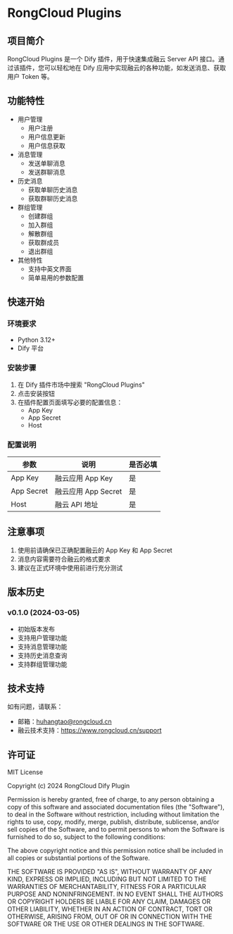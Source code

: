 # RongCloud Plugins

## 项目简介

RongCloud Plugins 是一个 Dify 插件，用于快速集成融云 Server API 接口。通过该插件，您可以轻松地在 Dify 应用中实现融云的各种功能，如发送消息、获取用户 Token 等。

## 功能特性

- 用户管理
  - 用户注册
  - 用户信息更新
  - 用户信息获取
- 消息管理
  - 发送单聊消息
  - 发送群聊消息
- 历史消息
  - 获取单聊历史消息
  - 获取群聊历史消息
- 群组管理
  - 创建群组
  - 加入群组
  - 解散群组
  - 获取群成员
  - 退出群组
- 其他特性
  - 支持中英文界面
  - 简单易用的参数配置

## 快速开始

### 环境要求

- Python 3.12+
- Dify 平台

### 安装步骤

1. 在 Dify 插件市场中搜索 "RongCloud Plugins"
2. 点击安装按钮
3. 在插件配置页面填写必要的配置信息：
   - App Key
   - App Secret
   - Host

### 配置说明

| 参数 | 说明 | 是否必填 |
|------|------|----------|
| App Key | 融云应用 App Key | 是 |
| App Secret | 融云应用 App Secret | 是 |
| Host | 融云 API 地址 | 是 |

## 注意事项

1. 使用前请确保已正确配置融云的 App Key 和 App Secret
2. 消息内容需要符合融云的格式要求
3. 建议在正式环境中使用前进行充分测试

## 版本历史

### v0.1.0 (2024-03-05)
- 初始版本发布
- 支持用户管理功能
- 支持消息管理功能
- 支持历史消息查询
- 支持群组管理功能

## 技术支持

如有问题，请联系：
- 邮箱：huhangtao@rongcloud.cn
- 融云技术支持：https://www.rongcloud.cn/support

## 许可证

MIT License

Copyright (c) 2024 RongCloud Dify Plugin

Permission is hereby granted, free of charge, to any person obtaining a copy
of this software and associated documentation files (the "Software"), to deal
in the Software without restriction, including without limitation the rights
to use, copy, modify, merge, publish, distribute, sublicense, and/or sell
copies of the Software, and to permit persons to whom the Software is
furnished to do so, subject to the following conditions:

The above copyright notice and this permission notice shall be included in all
copies or substantial portions of the Software.

THE SOFTWARE IS PROVIDED "AS IS", WITHOUT WARRANTY OF ANY KIND, EXPRESS OR
IMPLIED, INCLUDING BUT NOT LIMITED TO THE WARRANTIES OF MERCHANTABILITY,
FITNESS FOR A PARTICULAR PURPOSE AND NONINFRINGEMENT. IN NO EVENT SHALL THE
AUTHORS OR COPYRIGHT HOLDERS BE LIABLE FOR ANY CLAIM, DAMAGES OR OTHER
LIABILITY, WHETHER IN AN ACTION OF CONTRACT, TORT OR OTHERWISE, ARISING FROM,
OUT OF OR IN CONNECTION WITH THE SOFTWARE OR THE USE OR OTHER DEALINGS IN THE
SOFTWARE.



